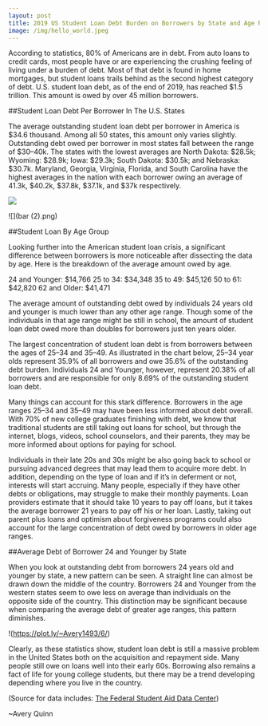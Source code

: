 ```yaml
---
layout: post
title: 2019 US Student Loan Debt Burden on Borrowers by State and Age Range
image: /img/hello_world.jpeg
---
```

According to statistics, 80% of Americans are in debt. From auto loans to credit cards, most people have or are experiencing the crushing feeling of living under a burden of debt. Most of that debt is found in home mortgages, but student loans trails behind as the second highest category of debt. U.S. student loan debt, as of the end of 2019, has reached $1.5 trillion. This amount is owed by over 45 million borrowers.

##Student Loan Debt Per Borrower In The U.S. States

The average outstanding student loan debt per borrower in America is $34.6 thousand. Among all 50 states, this amount only varies slightly. Outstanding debt owed per borrower in most states fall between the range of $30–40k. The states with the lowest averages are North Dakota: $28.5k; Wyoming: $28.9k; Iowa: $29.3k; South Dakota: $30.5k; and Nebraska: $30.7k. Maryland, Georgia, Virginia, Florida, and South Carolina have the highest averages in the nation with each borrower owing an average of 41.3k, $40.2k, $37.8k, $37.1k, and $37k respectively.


![](hello_world.jpeg)


![](bar (2).png)

##Student Loan By Age Group

Looking further into the American student loan crisis, a significant difference between borrowers is more noticeable after dissecting the data by age. Here is the breakdown of the average amount owed by age.

24 and Younger: $14,766
25 to 34: $34,348
35 to 49: $45,126
50 to 61: $42,820
62 and Older: $41,471

The average amount of outstanding debt owed by individuals 24 years old and younger is much lower than any other age range. Though some of the individuals in that age range might be still in school, the amount of student loan debt owed more than doubles for borrowers just ten years older.

The largest concentration of student loan debt is from borrowers between the ages of 25–34 and 35–49. As illustrated in the chart below, 25–34 year olds represent 35.9% of all borrowers and owe 35.6% of the outstanding debt burden. Individuals 24 and Younger, however, represent 20.38% of all borrowers and are responsible for only 8.69% of the outstanding student loan debt.

Many things can account for this stark difference. Borrowers in the age ranges 25–34 and 35–49 may have been less informed about debt overall. With 70% of new college graduates finishing with debt, we know that traditional students are still taking out loans for school, but through the internet, blogs, videos, school counselors, and their parents, they may be more informed about options for paying for school.

Individuals in their late 20s and 30s might be also going back to school or pursuing advanced degrees that may lead them to acquire more debt. In addition, depending on the type of loan and if it’s in deferment or not, interests will start accruing. Many people, especially if they have other debts or obligations, may struggle to make their monthly payments. Loan providers estimate that it should take 10 years to pay off loans, but it takes the average borrower 21 years to pay off his or her loan. Lastly, taking out parent plus loans and optimism about forgiveness programs could also account for the large concentration of debt owed by borrowers in older age ranges.

##Average Debt of Borrower 24 and Younger by State

When you look at outstanding debt from borrowers 24 years old and younger by state, a new pattern can be seen. A straight line can almost be drawn down the middle of the country. Borrowers 24 and Younger from the western states seem to owe less on average than individuals on the opposite side of the country. This distinction may be significant because when comparing the average debt of greater age ranges, this pattern diminishes.

!(https://plot.ly/~Avery1493/6/)

Clearly, as these statistics show, student loan debt is still a massive problem in the United States both on the acquisition and repayment side. Many people still owe on loans well into their early 60s. Borrowing also remains a fact of life for young college students, but there may be a trend developing depending where you live in the country.

(Source for data includes: [The Federal Student Aid Data Center](https://studentaid.gov/data-center))


~Avery Quinn
